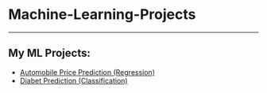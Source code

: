 # Machine-Learning-Projects
-------------------
## My ML Projects:
- [Automobile Price Prediction (Regression)](https://github.com/meregodz/Machine-Learning-Projects/blob/main/Automobile.ipynb)
- [Diabet Prediction (Classification)](https://github.com/meregodz/Machine-Learning-Projects/blob/main/diabet-prediction.ipynb)

